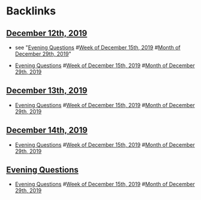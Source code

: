 
# Backlinks
## [December 12th, 2019](<December 12th, 2019.md>)
- see "[Evening Questions](<Evening Questions.md>) #[Week of December 15th, 2019](<Week of December 15th, 2019.md>) #[Month of December 29th, 2019](<Month of December 29th, 2019.md>)"

- [Evening Questions](<Evening Questions.md>) #[Week of December 15th, 2019](<Week of December 15th, 2019.md>) #[Month of December 29th, 2019](<Month of December 29th, 2019.md>)

## [December 13th, 2019](<December 13th, 2019.md>)
- [Evening Questions](<Evening Questions.md>) #[Week of December 15th, 2019](<Week of December 15th, 2019.md>) #[Month of December 29th, 2019](<Month of December 29th, 2019.md>)

## [December 14th, 2019](<December 14th, 2019.md>)
- [Evening Questions](<Evening Questions.md>) #[Week of December 15th, 2019](<Week of December 15th, 2019.md>) #[Month of December 29th, 2019](<Month of December 29th, 2019.md>)

## [Evening Questions](<Evening Questions.md>)
- [Evening Questions](<Evening Questions.md>) #[Week of December 15th, 2019](<Week of December 15th, 2019.md>) #[Month of December 29th, 2019](<Month of December 29th, 2019.md>)

